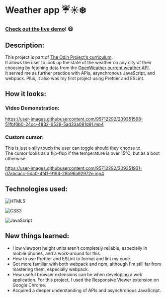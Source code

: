 # Weather app :umbrella::sunny::snowflake:
###  [Check out the live demo](https://fedelopez17.github.io/weather-app)! :smile:

## Description:
This project is part of [The Odin Project's curriculum](https://www.theodinproject.com/paths).<br>
It allows the user to look up the state of the weather on any city of their choosing by fetching data from the [OpenWeather current weather API](https://openweathermap.org/current).<br>
It served me as further practice with APIs, asynchronous JavaScript, and webpack. Plus, it also was my first project using Prettier and ESLint.

## How it looks:

### Video Demonstration:
https://user-images.githubusercontent.com/95712292/209351568-51fbf0b0-24cc-4832-9538-5ad33a081d91.mp4

### Custom cursor:
This is just a silly touch the user can toggle should they choose to.<br>
The cursor looks as a flip-flop if the temperature is over 15°C, but as a boot otherwise.

https://user-images.githubusercontent.com/95712292/209351931-d7abcacc-5da0-4f41-9194-28b96a92972e.mp4

## Technologies used:
![HTML5](https://img.shields.io/badge/html5-%23E34F26.svg?style=for-the-badge&logo=html5&logoColor=white)

![CSS3](https://img.shields.io/badge/css3-%231572B6.svg?style=for-the-badge&logo=css3&logoColor=white)

![JavaScript](https://img.shields.io/badge/javascript-%23323330.svg?style=for-the-badge&logo=javascript&logoColor=%23F7DF1E)

## New things learned:
- How viewport height units aren't completely reliable, especially in mobile phones, and a work-around for this.<br>
- How to use Prettier and ESLint to format and lint my code.<br>
- Got more familiar with both webpack and npm, although I'm still far from mastering them, especially webpack.<br>
- How useful browser extensions can be when developing a web application. For this project, I used the Responsive Viewer extension on Google Chrome.<br>
- Acquired a deeper understanding of APIs and asynchronous JavaScript.<br>
